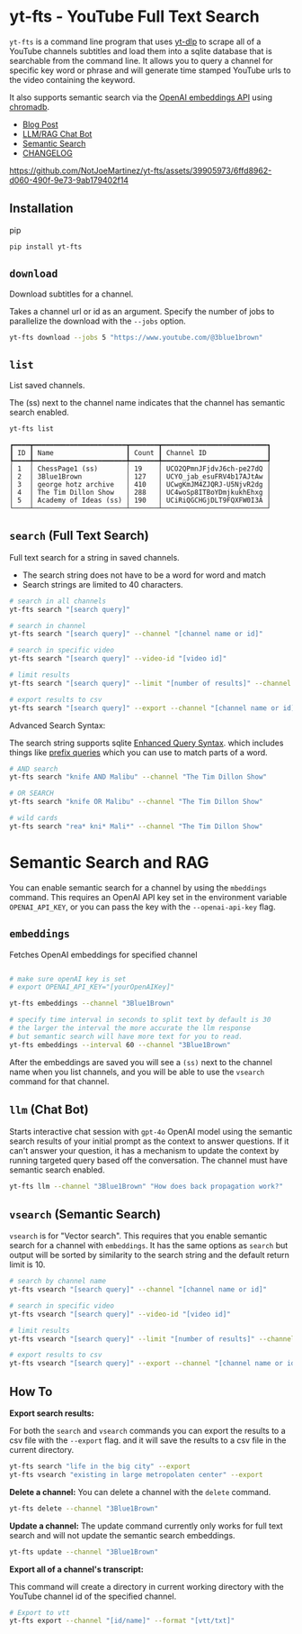 
# yt-fts - YouTube Full Text Search 
`yt-fts` is a command line program that uses [yt-dlp](https://github.com/yt-dlp/yt-dlp) to scrape all of a YouTube 
channels subtitles and load them into a sqlite database that is searchable from the command line. It allows you to
query a channel for specific key word or phrase and will generate time stamped YouTube urls to
the video containing the keyword. 

It also supports semantic search via the [OpenAI embeddings API](https://beta.openai.com/docs/api-reference/) using [chromadb](https://github.com/chroma-core/chroma).

- [Blog Post](https://notjoemartinez.com/blog/youtube_full_text_search/)
- [LLM/RAG Chat Bot](#llm-chat-bot)
- [Semantic Search](#vsearch-semantic-search)
- [CHANGELOG](CHANGELOG.md)

https://github.com/NotJoeMartinez/yt-fts/assets/39905973/6ffd8962-d060-490f-9e73-9ab179402f14

## Installation 

pip 

```bash
pip install yt-fts
```

## `download`
Download subtitles for a channel. 

Takes a channel url or id as an argument. Specify the number of jobs to parallelize the download with the `--jobs` option. 

```bash
yt-fts download --jobs 5 "https://www.youtube.com/@3blue1brown"
```

## `list`
List saved channels.

The (ss) next to the channel name indicates that the channel has semantic search enabled. 

```bash
yt-fts list
```

```
┏━━━━┳━━━━━━━━━━━━━━━━━━━━━━━┳━━━━━━━┳━━━━━━━━━━━━━━━━━━━━━━━━━━┓
┃ ID ┃ Name                  ┃ Count ┃ Channel ID               ┃
┡━━━━╇━━━━━━━━━━━━━━━━━━━━━━━╇━━━━━━━╇━━━━━━━━━━━━━━━━━━━━━━━━━━┩
│ 1  │ ChessPage1 (ss)       │ 19    │ UCO2QPmnJFjdvJ6ch-pe27dQ │
│ 2  │ 3Blue1Brown           │ 127   │ UCYO_jab_esuFRV4b17AJtAw │
│ 3  │ george hotz archive   │ 410   │ UCwgKmJM4ZJQRJ-U5NjvR2dg │
│ 4  │ The Tim Dillon Show   │ 288   │ UC4woSp8ITBoYDmjkukhEhxg │
│ 5  │ Academy of Ideas (ss) │ 190   │ UCiRiQGCHGjDLT9FQXFW0I3A │
└────┴───────────────────────┴───────┴──────────────────────────┘

```

## `search` (Full Text Search)
Full text search for a string in saved channels.

- The search string does not have to be a word for word and match 
- Search strings are limited to 40 characters. 

```bash
# search in all channels
yt-fts search "[search query]" 

# search in channel 
yt-fts search "[search query]" --channel "[channel name or id]" 

# search in specific video
yt-fts search "[search query]" --video-id "[video id]"

# limit results 
yt-fts search "[search query]" --limit "[number of results]" --channel "[channel name or id]"

# export results to csv
yt-fts search "[search query]" --export --channel "[channel name or id]" 
```

Advanced Search Syntax:

The search string supports sqlite [Enhanced Query Syntax](https://www.sqlite.org/fts3.html#full_text_index_queries).
which includes things like [prefix queries](https://www.sqlite.org/fts3.html#termprefix) which you can use to match parts of a word.  

```bash
# AND search
yt-fts search "knife AND Malibu" --channel "The Tim Dillon Show" 

# OR SEARCH 
yt-fts search "knife OR Malibu" --channel "The Tim Dillon Show" 

# wild cards
yt-fts search "rea* kni* Mali*" --channel "The Tim Dillon Show" 
```


# Semantic Search and RAG
You can enable semantic search for a channel by using the `mbeddings` command.
This requires an OpenAI API key set in the environment variable `OPENAI_API_KEY`, or 
you can pass the key with the `--openai-api-key` flag. 


## `embeddings`
Fetches OpenAI embeddings for specified channel
```bash

# make sure openAI key is set
# export OPENAI_API_KEY="[yourOpenAIKey]"

yt-fts embeddings --channel "3Blue1Brown"

# specify time interval in seconds to split text by default is 30 
# the larger the interval the more accurate the llm response  
# but semantic search will have more text for you to read. 
yt-fts embeddings --interval 60 --channel "3Blue1Brown" 
```
After the embeddings are saved you will see a `(ss)` next to the channel name when you 
list channels, and you will be able to use the `vsearch` command for that channel. 

## `llm` (Chat Bot)
Starts interactive chat session with `gpt-4o` OpenAI model using 
the semantic search results of your initial prompt as the context
to answer questions. If it can't answer your question, it has a 
mechanism to update the context by running targeted query based 
off the conversation. The channel must have semantic search enabled.

```sh
yt-fts llm --channel "3Blue1Brown" "How does back propagation work?"
```

## `vsearch` (Semantic Search)
`vsearch` is for "Vector search". This requires that you enable semantic 
search for a channel with `embeddings`. It has the same options as 
`search` but output will be sorted by similarity to the search string and 
the default return limit is 10. 

```bash
# search by channel name
yt-fts vsearch "[search query]" --channel "[channel name or id]"

# search in specific video
yt-fts vsearch "[search query]" --video-id "[video id]"

# limit results 
yt-fts vsearch "[search query]" --limit "[number of results]" --channel "[channel name or id]"

# export results to csv
yt-fts vsearch "[search query]" --export --channel "[channel name or id]" 

```

## How To

**Export search results:**

For both the `search` and `vsearch` commands you can export the results to a csv file with 
the `--export` flag. and it will save the results to a csv file in the current directory. 
```bash
yt-fts search "life in the big city" --export
yt-fts vsearch "existing in large metropolaten center" --export
```

**Delete a channel:**
You can delete a channel with the `delete` command. 

```bash
yt-fts delete --channel "3Blue1Brown"
```


**Update a channel:**
The update command currently only works for full text search and will not update the 
semantic search embeddings. 

```bash
yt-fts update --channel "3Blue1Brown"
```


**Export all of a channel's transcript:**

This command will create a directory in current working directory with the YouTube 
channel id of the specified channel.
```bash
# Export to vtt
yt-fts export --channel "[id/name]" --format "[vtt/txt]"
```